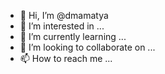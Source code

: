 - 👋 Hi, I’m @dmamatya
- 👀 I’m interested in ...
- 🌱 I’m currently learning ...
- 💞️ I’m looking to collaborate on ...
- 📫 How to reach me ...

<!---
dmamatya/dmamatya is a ✨ special ✨ repository because its `README.md` (this file) appears on your GitHub profile.
You can click the Preview link to take a look at your changes.
--->
